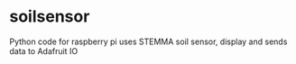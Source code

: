 # soilsensor
Python code for raspberry pi uses STEMMA soil sensor, display and sends data to Adafruit IO
